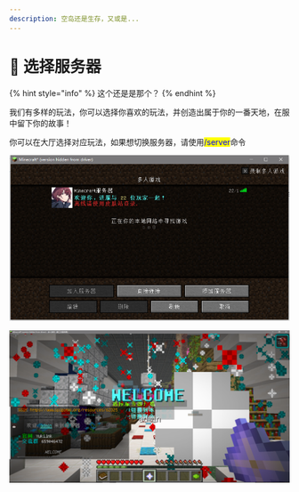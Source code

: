 ```yaml
---
description: 空岛还是生存，又或是...
---
```


# 🚀 选择服务器

{% hint style="info" %}
这个还是是那个？
{% endhint %}

我们有多样的玩法，你可以选择你喜欢的玩法，并创造出属于你的一番天地，在服中留下你的故事！

你可以在大厅选择对应玩法，如果想切换服务器，请使用<mark style="color:blue;">/server</mark>命令

![](<../../.gitbook/assets/image (2).png>)

![](<../../.gitbook/assets/image (1).png>)

